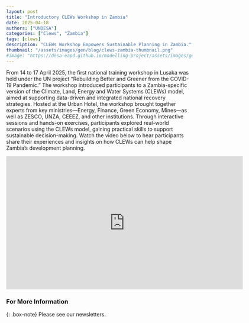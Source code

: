 ```yaml
---
layout: post
title: "Introductory CLEWs Workshop in Zambia"
date: 2025-04-18
authors: ["UNDESA"]
categories: ["Clews", "Zambia"]
tags: [clews]
description: "CLEWs Workshop Empowers Sustainable Planning in Zambia."
thumbnail: "/assets/images/gen/blog/clews-zambia-thumbnail.png"
#image: "https://desa-eapd.github.io/modelling-project/assets/images/gen/blog/wefm_jordan1.png"
---
```


From 14 to 17 April 2025, the first national training workshop in Lusaka was held under the UN project “Rebuilding Better and Greener from the COVID-19 Pandemic.” The workshop introduced participants to a Zambia-specific version of the Climate, Land, Energy and Water Systems (CLEWs) model, aimed at supporting data-driven and integrated national recovery strategies.
Hosted at the Urban Hotel, the workshop brought together experts from key ministries—Energy, Finance, Green Economy, Mines—as well as ZESCO, UNZA, CEEEZ, and other institutions. Through interactive sessions and hands-on exercises, participants explored real-world scenarios using the CLEWs model, gaining practical skills to support sustainable decision-making.
Watch the video below to hear participants share their experiences and insights on how CLEWs can help shape Zambia’s development planning.

<iframe title="vimeo-player" src="https://player.vimeo.com/video/1086915730?h=0331661007" width="640" height="360" frameborder="0"    allowfullscreen></iframe>

### For More Information

{: .box-note}
Please see our newsletters.

